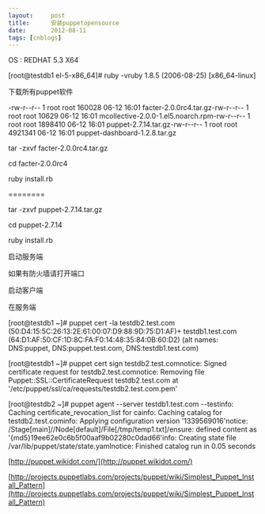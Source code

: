 ```yaml
---
layout:     post
title:      安装puppetopensource
date:       2012-08-11
tags: [cnblogs]
---
```

OS : REDHAT 5.3 X64

[root@testdb1 el-5-x86_64]# ruby -vruby 1.8.5 (2006-08-25) [x86_64-linux]

下载所有puppet软件

-rw-r--r--  1 root   root       160028 06-12 16:01 facter-2.0.0rc4.tar.gz-rw-r--r--  1 root   root        10629 06-12 16:01 mcollective-2.0.0-1.el5.noarch.rpm-rw-r--r--  1 root   root      1898410 06-12 16:01 puppet-2.7.14.tar.gz-rw-r--r--  1 root   root      4921341 06-12 16:01 puppet-dashboard-1.2.8.tar.gz

tar -zxvf  facter-2.0.0rc4.tar.gz

cd facter-2.0.0rc4

ruby install.rb

========

tar -zxvf  puppet-2.7.14.tar.gz

cd puppet-2.7.14

ruby install.rb

启动服务端 

如果有防火墙请打开端口

启动客户端

在服务端

[root@testdb1 ~]# puppet cert -la  testdb2.test.com (50:D4:15:5C:26:13:2E:61:00:07:D9:88:9D:75:D1:AF)+ testdb1.test.com (64:D1:AF:50:CF:1D:8C:FA:F0:14:48:35:84:0B:60:D2) (alt names: DNS:puppet, DNS:puppet.test.com, DNS:testdb1.test.com)

[root@testdb1 ~]# puppet cert sign testdb2.test.comnotice: Signed certificate request for testdb2.test.comnotice: Removing file Puppet::SSL::CertificateRequest testdb2.test.com at '/etc/puppet/ssl/ca/requests/testdb2.test.com.pem'

[root@testdb2 ~]# puppet agent --server testdb1.test.com --testinfo: Caching certificate_revocation_list for cainfo: Caching catalog for testdb2.test.cominfo: Applying configuration version '1339569016'notice: /Stage[main]//Node[default]/File[/tmp/temp1.txt]/ensure: defined content as '{md5}19ee62e0c6b5f00aaf9b02280c0dad66'info: Creating state file /var/lib/puppet/state/state.yamlnotice: Finished catalog run in 0.05 seconds

[http://puppet.wikidot.com/](http://puppet.wikidot.com/) 

[http://projects.puppetlabs.com/projects/puppet/wiki/Simplest_Puppet_Install_Pattern](http://projects.puppetlabs.com/projects/puppet/wiki/Simplest_Puppet_Install_Pattern)
